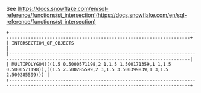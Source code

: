 See [https://docs.snowflake.com/en/sql-reference/functions/st_intersection](https://docs.snowflake.com/en/sql-reference/functions/st_intersection)
```
+-----------------------------------------------------------------------------------------------------------------------------------------+
| INTERSECTION_OF_OBJECTS                                                                                                                 |
|-----------------------------------------------------------------------------------------------------------------------------------------|
| MULTIPOLYGON(((1.5 0.5000571198,2 1,1.5 1.500171359,1 1,1.5 0.5000571198)),((1.5 2.500285599,2 3,1.5 3.500399839,1 3,1.5 2.500285599))) |
+-----------------------------------------------------------------------------------------------------------------------------------------+
```
